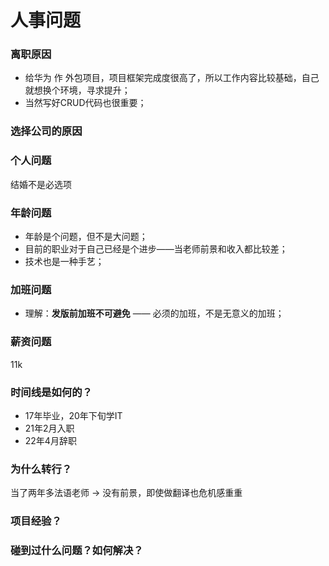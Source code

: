 # 人事问题



### 离职原因

- 给华为 作 外包项目，项目框架完成度很高了，所以工作内容比较基础，自己就想换个环境，寻求提升；
- 当然写好CRUD代码也很重要；



### 选择公司的原因



### 个人问题

结婚不是必选项



### 年龄问题

- 年龄是个问题，但不是大问题；
- 目前的职业对于自己已经是个进步——当老师前景和收入都比较差；
- 技术也是一种手艺；



### 加班问题

- 理解：**发版前加班不可避免** —— 必须的加班，不是无意义的加班；



### 薪资问题

11k



### 时间线是如何的？

- 17年毕业，20年下旬学IT
- 21年2月入职
- 22年4月辞职



### 为什么转行？

当了两年多法语老师 -> 没有前景，即使做翻译也危机感重重



### 项目经验？









### 碰到过什么问题？如何解决？

